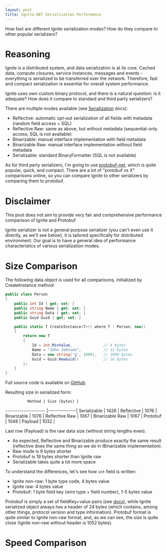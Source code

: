```yaml
---
layout: post
title: Ignite.NET Serialization Performance
---
```


How fast are different Ignite serialization modes? How do they compare to other popular serializers?

# Reasoning

Ignite is a distributed system, and data serialization is at its core.
Cached data, compute closures, service instances, messages and events - everything is serialized to be transferred over the network.
Therefore, fast and compact serialization is essential for overall system performance.

Ignite uses own custom binary protocol, and there is a natural question: is it adequate? How does it compare to standard and third party serializers?

There are multiple modes available (see [Serialization](https://apacheignite-net.readme.io/docs/serialization) docs):

* Reflective: automatic opt-out serialization of all fields with metadata (random field access + SQL)
* Reflective Raw: same as above, but without metadata (sequential-only access, SQL is not available)
* Binarizable: manual interface implementation with field metadata
* Binarizable Raw: manual interface implementation without field metadata
* Serializable: standard BinaryFormatter (SQL is not available)

As for third party serializers, I'm going to use [protobuf-net](https://github.com/mgravell/protobuf-net), which is quite popular, quick, and compact.
There are a lot of "protobuf vs X" comparisons online, so you can compare Ignite to other serializers by comparing them to protobuf.

# Disclaimer

This post does not aim to provide very fair and comprehensive performance comparison of Ignite and Protobuf.

Ignite serializer is not a general purpose serializer (you can't even use it directly, as we'll see below), it is tailored specifically for distributed environment.
Our goal is to have a general idea of performance characteristics of various serialization modes.

# Size Comparison

The following data object is used for all comparisons, initialized by CreateInstance method:

```cs
public class Person
{
    public int Id { get; set; }
    public string Name { get; set; }
    public string Data { get; set; }
    public Guid Guid { get; set; }

    public static T CreateInstance<T>() where T : Person, new()
    {
        return new T
        {
            Id = int.MinValue,              // 4 bytes
            Name = "John Johnson",          // 12 bytes
            Data = new string('g', 1000),   // 1000 bytes
            Guid = Guid.NewGuid()           // 16 bytes
        };
    }
}
```

Full source code is available on [GitHub](https://github.com/ptupitsyn/IgniteNetBenchmarks).

Resulting size in serialized form:

              Method | Size (bytes) |
-------------------- |--------------|
        Serializable |  1426        |
          Reflective |  1076        |
         Binarizable |  1076        |
      Reflective Raw |  1067        |
     Binarizable Raw |  1067        |
            Protobuf |  1048        |
            Payload  |  1032        |

Last row (Payload) is the raw data size (without string lengths even).

* As expected, Reflective and Binarizable produce exactly the same result (reflective does the same thing as we do in IBinarizable implementation).
* Raw mode is 9 bytes shorter
* Protobuf is 19 bytes shorter than Ignite raw
* Serializable takes quite a lot more space

To understand the differences, let's see how `int` field is written:

* Ignite non-raw: 1 byte type code, 4 bytes value
* Ignite raw: 4 bytes value
* Protobuf: 1 byte field key (wire type + field number), 1-5 bytes value

Protobuf is simply a set of fieldKey+value pairs (see [docs](https://developers.google.com/protocol-buffers/docs/encoding)), while Ignite serialized object always has a header of 24 bytes (which contains, among other things, protocol version and type information).
Protobuf format is quite similar to Ignite non-raw format, and, as we can see, the size is quite close (Ignite non-raw without header is 1052 bytes).

# Speed Comparison